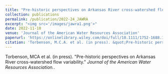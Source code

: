 ```yaml
---
title: "Pre-historic perspectives on Arkansas River cross-watershed flow variability"
collection: publications
permalink: /publication/2022-24_JAWRA
excerpt: "<img src='/images/jawra1.png'>"
date: 2022-11-10
venue: 'Journal of the American Water Resources Association'
paperurl: 'https://onlinelibrary.wiley.com/doi/full/10.1111/1752-1688.13068'
citation: 'Torbenson, M.C.A. et al. (in press). &quot;Pre-historic perspectives on Arkansas River cross-watershed flow variability.&quot; <i>Journal of the American Water Resources Association.</i>'
---
```

Torbenson, MCA et al. (in press). "Pre-historic perspectives on Arkansas River cross-watershed flow variability." <i>Journal of the American Water Resources Association.</i>.
